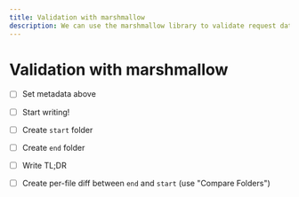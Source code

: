 ```yaml
---
title: Validation with marshmallow
description: We can use the marshmallow library to validate request data from our API clients.
---
```


# Validation with marshmallow

- [ ] Set metadata above
- [ ] Start writing!
- [ ] Create `start` folder
- [ ] Create `end` folder
- [ ] Write TL;DR
- [ ] Create per-file diff between `end` and `start` (use "Compare Folders")





